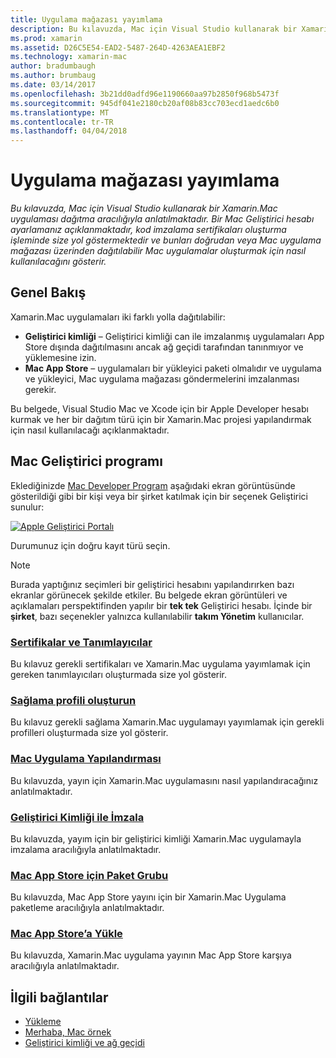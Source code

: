 ```yaml
---
title: Uygulama mağazası yayımlama
description: Bu kılavuzda, Mac için Visual Studio kullanarak bir Xamarin.Mac uygulaması dağıtma aracılığıyla anlatılmaktadır. Bir Mac Geliştirici hesabı ayarlamanız açıklanmaktadır, kod imzalama sertifikaları oluşturma işleminde size yol göstermektedir ve bunları doğrudan veya Mac uygulama mağazası üzerinden dağıtılabilir Mac uygulamalar oluşturmak için nasıl kullanılacağını gösterir.
ms.prod: xamarin
ms.assetid: D26C5E54-EAD2-5487-264D-4263AEA1EBF2
ms.technology: xamarin-mac
author: bradumbaugh
ms.author: brumbaug
ms.date: 03/14/2017
ms.openlocfilehash: 3b21dd0adfd96e1190660aa97b2850f968b5473f
ms.sourcegitcommit: 945df041e2180cb20af08b83cc703ecd1aedc6b0
ms.translationtype: MT
ms.contentlocale: tr-TR
ms.lasthandoff: 04/04/2018
---
```

# <a name="publishing-to-the-app-store"></a>Uygulama mağazası yayımlama

_Bu kılavuzda, Mac için Visual Studio kullanarak bir Xamarin.Mac uygulaması dağıtma aracılığıyla anlatılmaktadır. Bir Mac Geliştirici hesabı ayarlamanız açıklanmaktadır, kod imzalama sertifikaları oluşturma işleminde size yol göstermektedir ve bunları doğrudan veya Mac uygulama mağazası üzerinden dağıtılabilir Mac uygulamalar oluşturmak için nasıl kullanılacağını gösterir._

## <a name="overview"></a>Genel Bakış

Xamarin.Mac uygulamaları iki farklı yolla dağıtılabilir:

- **Geliştirici kimliği** – Geliştirici kimliği can ile imzalanmış uygulamaları App Store dışında dağıtılmasını ancak ağ geçidi tarafından tanınmıyor ve yüklemesine izin.
- **Mac App Store** – uygulamaları bir yükleyici paketi olmalıdır ve uygulama ve yükleyici, Mac uygulama mağazası göndermelerini imzalanması gerekir.

Bu belgede, Visual Studio Mac ve Xcode için bir Apple Developer hesabı kurmak ve her bir dağıtım türü için bir Xamarin.Mac projesi yapılandırmak için nasıl kullanılacağı açıklanmaktadır.


## <a name="mac-developer-program"></a>Mac Geliştirici programı

Eklediğinizde [Mac Developer Program](https://developer.apple.com/devcenter/mac/) aşağıdaki ekran görüntüsünde gösterildiği gibi bir kişi veya bir şirket katılmak için bir seçenek Geliştirici sunulur:

[![Apple Geliştirici Portalı](images/image1.png "Apple Geliştirici Portalı")](images/image1-large.png#lightbox)

Durumunuz için doğru kayıt türü seçin.

> [!NOTE]
> Burada yaptığınız seçimleri bir geliştirici hesabını yapılandırırken bazı ekranlar görünecek şekilde etkiler. Bu belgede ekran görüntüleri ve açıklamaları perspektifinden yapılır bir **tek tek** Geliştirici hesabı. İçinde bir **şirket**, bazı seçenekler yalnızca kullanılabilir **takım Yönetim** kullanıcılar.


### <a name="certificates-and-identifiersmacdeploy-testpublishing-to-the-app-storecertificates-identifiersmd"></a>[Sertifikalar ve Tanımlayıcılar](~/mac/deploy-test/publishing-to-the-app-store/certificates-identifiers.md)

Bu kılavuz gerekli sertifikaları ve Xamarin.Mac uygulama yayımlamak için gereken tanımlayıcıları oluşturmada size yol gösterir.


### <a name="create-provisioning-profilemacdeploy-testpublishing-to-the-app-storeprofilesmd"></a>[Sağlama profili oluşturun](~/mac/deploy-test/publishing-to-the-app-store/profiles.md)

Bu kılavuz gerekli sağlama Xamarin.Mac uygulamayı yayımlamak için gerekli profilleri oluşturmada size yol gösterir.


### <a name="mac-app-configurationmacdeploy-testpublishing-to-the-app-storeapp-configurationmd"></a>[Mac Uygulama Yapılandırması](~/mac/deploy-test/publishing-to-the-app-store/app-configuration.md)

Bu kılavuzda, yayın için Xamarin.Mac uygulamasını nasıl yapılandıracağınız anlatılmaktadır.


### <a name="sign-with-developer-idmacdeploy-testpublishing-to-the-app-storesigningmd"></a>[Geliştirici Kimliği ile İmzala](~/mac/deploy-test/publishing-to-the-app-store/signing.md)

Bu kılavuzda, yayım için bir geliştirici kimliği Xamarin.Mac uygulamayla imzalama aracılığıyla anlatılmaktadır.


### <a name="bundle-for-mac-app-storemacdeploy-testpublishing-to-the-app-storebundlingmd"></a>[Mac App Store için Paket Grubu](~/mac/deploy-test/publishing-to-the-app-store/bundling.md)

Bu kılavuzda, Mac App Store yayını için bir Xamarin.Mac Uygulama paketleme aracılığıyla anlatılmaktadır.


### <a name="upload-to-mac-app-storemacdeploy-testpublishing-to-the-app-storeuploadingmd"></a>[Mac App Store’a Yükle](~/mac/deploy-test/publishing-to-the-app-store/uploading.md)

Bu kılavuzda, Xamarin.Mac uygulama yayının Mac App Store karşıya aracılığıyla anlatılmaktadır.


## <a name="related-links"></a>İlgili bağlantılar

- [Yükleme](/visualstudio/mac/installation/)
- [Merhaba, Mac örnek](~/mac/get-started/hello-mac.md)
- [Geliştirici kimliği ve ağ geçidi](https://developer.apple.com/resources/developer-id/)
